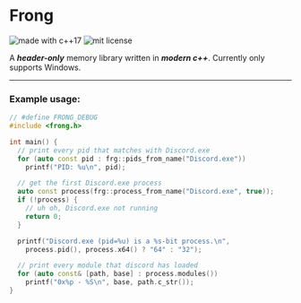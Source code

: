# Frong

![made with c++17](https://img.shields.io/static/v1?label=made+with&message=c%2B%2B17&color=blue&logo=c%2B%2B&logoColor=blue&style=for-the-badge)
![mit license](https://img.shields.io/static/v1?label=license&message=MIT&color=blue&style=for-the-badge)

A ***header-only*** memory library written in ***modern c++***. Currently only supports Windows.

---

### Example usage:

```cpp
// #define FRONG_DEBUG
#include <frong.h>

int main() {
  // print every pid that matches with Discord.exe
  for (auto const pid : frg::pids_from_name("Discord.exe"))
    printf("PID: %u\n", pid);

  // get the first Discord.exe process
  auto const process(frg::process_from_name("Discord.exe", true));
  if (!process) {
    // uh oh, Discord.exe not running
    return 0;
  }

  printf("Discord.exe (pid=%u) is a %s-bit process.\n", 
    process.pid(), process.x64() ? "64" : "32");

  // print every module that discord has loaded
  for (auto const& [path, base] : process.modules())
    printf("0x%p - %S\n", base, path.c_str());
}
```
